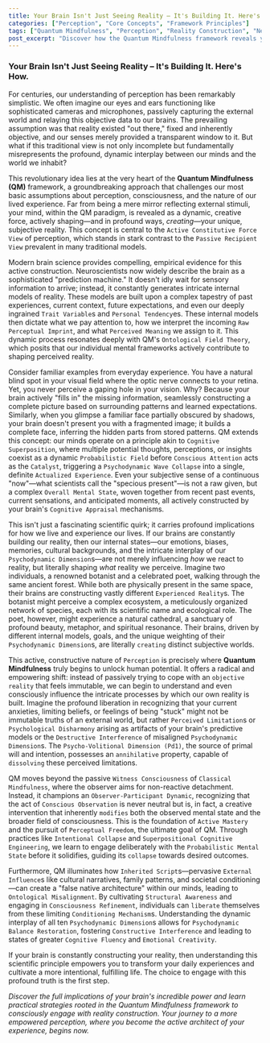 ```yaml
---
title: Your Brain Isn't Just Seeing Reality – It's Building It. Here's How.
categories: ["Perception", "Core Concepts", "Framework Principles"]
tags: ["Quantum Mindfulness", "Perception", "Reality Construction", "Neuroscience", "Cognitive Superposition", "Observer-Participant Dynamic", "Psychodynamic Dimensions", "Mindfulness", "Conscious Attention"]
post_excerpt: "Discover how the Quantum Mindfulness framework reveals your brain as an active architect of reality, not just a passive receiver. This revolutionary perspective, backed by modern neuroscience, explains how your internal states shape your lived experience and empowers you to consciously influence your perception for a more intentional life."
---
```


### Your Brain Isn't Just Seeing Reality – It's Building It. Here's How.

For centuries, our understanding of perception has been remarkably simplistic. We often imagine our eyes and ears functioning like sophisticated cameras and microphones, passively capturing the external world and relaying this objective data to our brains. The prevailing assumption was that reality existed "out there," fixed and inherently objective, and our senses merely provided a transparent window to it. But what if this traditional view is not only incomplete but fundamentally misrepresents the profound, dynamic interplay between our minds and the world we inhabit?

This revolutionary idea lies at the very heart of the **Quantum Mindfulness (QM)** framework, a groundbreaking approach that challenges our most basic assumptions about perception, consciousness, and the nature of our lived experience. Far from being a mere mirror reflecting external stimuli, your mind, within the QM paradigm, is revealed as a dynamic, creative force, actively shaping—and in profound ways, *creating*—your unique, subjective reality. This concept is central to the `Active Constitutive Force View` of perception, which stands in stark contrast to the `Passive Recipient View` prevalent in many traditional models.

Modern brain science provides compelling, empirical evidence for this active construction. Neuroscientists now widely describe the brain as a sophisticated "prediction machine." It doesn't idly wait for sensory information to arrive; instead, it constantly generates intricate internal models of reality. These models are built upon a complex tapestry of past experiences, current context, future expectations, and even our deeply ingrained `Trait Variable`s and `Personal Tendency`es. These internal models then dictate what we pay attention to, how we interpret the incoming `Raw Perceptual Imprint`, and what `Perceived Meaning` we assign to it. This dynamic process resonates deeply with QM's `Ontological Field Theory`, which posits that our individual mental frameworks actively contribute to shaping perceived reality.

Consider familiar examples from everyday experience. You have a natural blind spot in your visual field where the optic nerve connects to your retina. Yet, you never perceive a gaping hole in your vision. Why? Because your brain actively "fills in" the missing information, seamlessly constructing a complete picture based on surrounding patterns and learned expectations. Similarly, when you glimpse a familiar face partially obscured by shadows, your brain doesn't present you with a fragmented image; it builds a complete face, inferring the hidden parts from stored patterns. QM extends this concept: our minds operate on a principle akin to `Cognitive Superposition`, where multiple potential thoughts, perceptions, or insights coexist as a dynamic `Probabilistic Field` before `Conscious Attention` acts as the `Catalyst`, triggering a `Psychodynamic Wave Collapse` into a single, definite `Actualized Experience`. Even your subjective sense of a continuous "now"—what scientists call the "specious present"—is not a raw given, but a complex `Overall Mental State`, woven together from recent past events, current sensations, and anticipated moments, all actively constructed by your brain's `Cognitive Appraisal` mechanisms.

This isn't just a fascinating scientific quirk; it carries profound implications for how we live and experience our lives. If our brains are constantly building our reality, then our internal states—our emotions, biases, memories, cultural backgrounds, and the intricate interplay of our `Psychodynamic Dimension`s—are not merely influencing *how* we react to reality, but literally shaping *what* reality we perceive. Imagine two individuals, a renowned botanist and a celebrated poet, walking through the same ancient forest. While both are physically present in the same space, their brains are constructing vastly different `Experienced Reality`s. The botanist might perceive a complex ecosystem, a meticulously organized network of species, each with its scientific name and ecological role. The poet, however, might experience a natural cathedral, a sanctuary of profound beauty, metaphor, and spiritual resonance. Their brains, driven by different internal models, goals, and the unique weighting of their `Psychodynamic Dimension`s, are literally `creating` distinct subjective worlds.

This active, constructive nature of `Perception` is precisely where **Quantum Mindfulness** truly begins to unlock human potential. It offers a radical and empowering shift: instead of passively trying to cope with an `objective reality` that feels immutable, we can begin to understand and even consciously influence the intricate processes by which our own reality is built. Imagine the profound liberation in recognizing that your current anxieties, limiting beliefs, or feelings of being "stuck" might not be immutable truths of an external world, but rather `Perceived Limitation`s or `Psychological Disharmony` arising as artifacts of your brain's predictive models or the `Destructive Interference` of misaligned `Psychodynamic Dimension`s. The `Psycho-Volitional Dimension (Pd1)`, the source of primal will and intention, possesses an `annihilative` property, capable of `dissolving` these perceived limitations.

QM moves beyond the passive `Witness Consciousness` of `Classical Mindfulness`, where the observer aims for non-reactive detachment. Instead, it champions an `Observer-Participant Dynamic`, recognizing that the act of `Conscious Observation` is never neutral but is, in fact, a creative intervention that inherently `modifies` both the observed mental state and the broader field of consciousness. This is the foundation of `Active Mastery` and the pursuit of `Perceptual Freedom`, the ultimate goal of QM. Through practices like `Intentional Collapse` and `Superpositional Cognitive Engineering`, we learn to engage deliberately with the `Probabilistic Mental State` before it solidifies, guiding its `collapse` towards desired outcomes.

Furthermore, QM illuminates how `Inherited Script`s—pervasive `External Influence`s like cultural narratives, family patterns, and societal conditioning—can create a "false native architecture" within our minds, leading to `Ontological Misalignment`. By cultivating `Structural Awareness` and engaging in `Consciousness Refinement`, individuals can `liberate` themselves from these limiting `Conditioning Mechanism`s. Understanding the dynamic interplay of all ten `Psychodynamic Dimension`s allows for `Psychodynamic Balance Restoration`, fostering `Constructive Interference` and leading to states of greater `Cognitive Fluency` and `Emotional Creativity`.

If your brain is constantly constructing your reality, then understanding this scientific principle empowers you to transform your daily experiences and cultivate a more intentional, fulfilling life. The choice to engage with this profound truth is the first step.

*Discover the full implications of your brain's incredible power and learn practical strategies rooted in the Quantum Mindfulness framework to consciously engage with reality construction. Your journey to a more empowered perception, where you become the active architect of your experience, begins now.*
